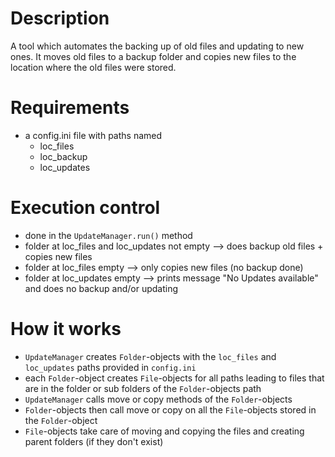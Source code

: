 # Description
A tool which automates the backing up of old files and updating to new ones. It moves old files to a backup folder and copies new files to the location where the old files were stored.

# Requirements
- a config.ini file with paths named
  - loc_files
  - loc_backup
  - loc_updates

# Execution control
- done in the `UpdateManager.run()` method
- folder at loc_files and loc_updates not empty --> does backup old files + copies new files
- folder at loc_files empty --> only copies new files (no backup done)
- folder at loc_updates empty --> prints message "No Updates available" and does no backup and/or updating

# How it works
- `UpdateManager` creates `Folder`-objects with the `loc_files` and `loc_updates` paths provided in `config.ini`
- each `Folder`-object creates `File`-objects for all paths leading to files that are in the folder or sub folders of the `Folder`-objects path
- `UpdateManager` calls move or copy methods of the `Folder`-objects
- `Folder`-objects then call move or copy on all the `File`-objects stored in the `Folder`-object
- `File`-objects take care of moving and copying the files and creating parent folders (if they don't exist)